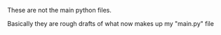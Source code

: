 These are not the main python files.

Basically they are rough drafts of what now makes up my "main.py" file
